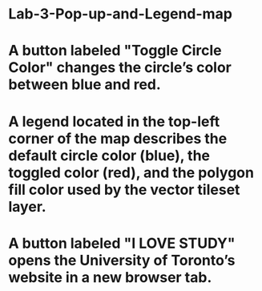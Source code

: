# Lab-3-Pop-up-and-Legend-map
# A button labeled **"Toggle Circle Color"** changes the circle’s color between **blue** and **red**.
# A legend located in the top-left corner of the map describes the default circle color (**blue**), the toggled color (**red**), and the polygon fill color used by the vector tileset layer.
# A button labeled **"I LOVE STUDY"** opens the University of Toronto’s website in a new browser tab.
